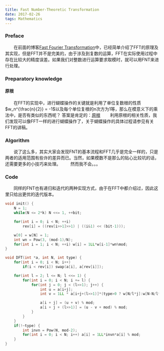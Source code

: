 ```yaml
---
title: Fast Number-Theoretic Transformation
date: 2017-02-26
tags: Mathematics
---
```


### Preface
&emsp;&emsp;在前面的博客[Fast Fourier Transformation](https://wearrys.github.io/2017/02/17/FFT/)中，已经简单介绍了FFT的原理及其实现，但是FFT并不是完美的，由于涉及到复数的运算，FFT在实际使用过程中存在比较大的精度误差。如果我们对整数进行运算要求取模时，就可以用FNT来进行处理。

### Preparatory knowledge

#### 原根
&emsp;&emsp;在FFT的实现中，进行蝴蝶操作的关键就是利用了单位复数根的性质$w_n^{\frac{n}{2}} = -1$以及每个单位复根的n次方为1等，那么在模意义下的乘法中，是否有类似的东西呢？
答案是肯定的：[原根](https://zh.wikipedia.org/wiki/%E5%8E%9F%E6%A0%B9)
&emsp;&emsp;利用原根的相关性质，我们发现可以像FFT一样的进行蝴蝶操作了，关于蝴蝶操作的具体过程请参见有关FFT的讲稿。

<!--more-->
### Algorithm
&emsp;&emsp;说了这么多，其实大家会发现FNT的基本流程和FFT几乎是完全一样的，只是两者的适用范围有些许的差异而已。当然，如果模数不是那么的贴心比较坑的话，还需要更多的小技巧来处理。
&emsp;&emsp;然而我不会。。。

### Code
&emsp;&emsp;同样的FNT也有递归和迭代的两种实现方式，由于在FFT中都介绍过，因此这里只给出更优的迭代版本。

``` cpp
void init() {
    N = 1;
    while(N <= 2*k) N <<= 1, ++bit;

    for(int i = 0; i < N; ++i) 
        rev[i] = ((rev[i>>1]>>1) | ((i&1) << (bit-1)));

    w[0] = w[N] = 1;
    int wn = Pow(3, (mod-1)/N);
    for(int i = 1; i < N; ++i) w[i] = 1LL*w[i-1]*wn%mod;
}

void DFT(int *a, int N, int type) {
    for(int i = 0; i < N; i++) 
        if(i < rev[i]) swap(a[i], a[rev[i]]);

    for(int l = 2; l <= N; l <<= 1) {
        for(int i = 0; i < N; i += l) {
            for(int j = 0; j < (l>>1); j++) {
                int u = a[i+j]; 
                int v = 1LL * a[i+j+(l>>1)]*(type>0 ? w[N/l*j]:w[N-N/l*j]) % mod;

                a[i + j] = (u + v) % mod;
                a[i + j + (l>>1)] = (u - v + mod) % mod;
            }
        }
    }
    if(!~type) {
        int invn = Pow(N, mod-2);
        for(int i = 0; i < N; i++) a[i] = 1LL*invn*a[i] % mod;
    }
}
```
